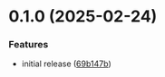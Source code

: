 # 0.1.0 (2025-02-24)


### Features

* initial release ([69b147b](https://github.com/Dwarf1er/openlabel/commit/69b147b9cc7f39917fb48cae903038330393f9d7))




